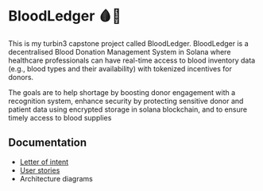 # BloodLedger 🩸🏥

This is my turbin3 capstone project called BloodLedger.
BloodLedger is a decentralised Blood Donation Management System in Solana where healthcare professionals can have real-time access to blood inventory data (e.g., blood types and their availability) with tokenized incentives for donors. 

The goals are to help shortage by boosting donor engagement with a recognition system, enhance security by protecting sensitive donor and patient data using encrypted storage in solana blockchain, and to ensure timely access to blood supplies

## Documentation

- [Letter of intent](docs/letter_of_intent.pdf)
- [User stories](docs/user_stories.pdf)
- Architecture diagrams